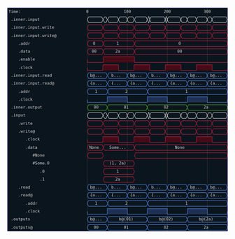 

<p>
<svg viewBox="0 0 551 560" xmlns="http://www.w3.org/2000/svg">
<defs>
<clipPath id="clip">
<rect height="560" width="551" x="0" y="0"/>
</clipPath>
</defs>
<rect fill="#0B151D" height="560" stroke="darkblue" width="551" x="0" y="0"/>
<line stroke="#333333" stroke-width="1" x1="200" x2="200" y1="0" y2="560"/>
<text clip-path="url(#clip)" dominant-baseline="middle" fill="#D4D4D4" font-family="monospace" font-size="10px" text-anchor="middle" x="200" y="10">
0
</text>
<line stroke="#333333" stroke-width="1" x1="300" x2="300" y1="0" y2="560"/>
<text clip-path="url(#clip)" dominant-baseline="middle" fill="#D4D4D4" font-family="monospace" font-size="10px" text-anchor="middle" x="300" y="10">
100
</text>
<line stroke="#333333" stroke-width="1" x1="400" x2="400" y1="0" y2="560"/>
<text clip-path="url(#clip)" dominant-baseline="middle" fill="#D4D4D4" font-family="monospace" font-size="10px" text-anchor="middle" x="400" y="10">
200
</text>
<line stroke="#333333" stroke-width="1" x1="500" x2="500" y1="0" y2="560"/>
<text clip-path="url(#clip)" dominant-baseline="middle" fill="#D4D4D4" font-family="monospace" font-size="10px" text-anchor="middle" x="500" y="10">
300
</text>
<text dominant-baseline="middle" fill="#D4D4D4" font-family="monospace" font-size="10px" text-anchor="start" x="3" y="10">
Time:
</text>
<text dominant-baseline="middle" fill="#D4D4D4" font-family="monospace" font-size="10px" text-anchor="start" x="3" xml:space="preserve" y="30">
.inner.input
<title>top.inner.input</title>
</text>
<path d="M 200 30 L 203 23 L 236 23 L 239 30 L 236 37 L 203 37 Z" fill="none" stroke="#E7ECEF" stroke-width="1"/>
<text dominant-baseline="middle" fill="#D4D4D4" font-family="monospace" font-size="10px" text-anchor="middle" x="219" xml:space="preserve" y="30">

<title>{write: r@({addr: 0, data: 00, enable: 0, clock: 0}), read: b@({addr: 1, clock: 0})}</title>
</text>
<path d="M 240 30 L 243 23 L 247 23 L 250 30 L 247 37 L 243 37 Z" fill="none" stroke="#E7ECEF" stroke-width="1"/>
<text dominant-baseline="middle" fill="#D4D4D4" font-family="monospace" font-size="10px" text-anchor="middle" x="245" xml:space="preserve" y="30">

<title>{write: r@({addr: 1, data: 2a, enable: 1, clock: 1}), read: b@({addr: 1, clock: 0})}</title>
</text>
<path d="M 251 30 L 254 23 L 275 23 L 278 30 L 275 37 L 254 37 Z" fill="none" stroke="#E7ECEF" stroke-width="1"/>
<text dominant-baseline="middle" fill="#D4D4D4" font-family="monospace" font-size="10px" text-anchor="middle" x="264" xml:space="preserve" y="30">

<title>{write: r@({addr: 1, data: 2a, enable: 1, clock: 1}), read: b@({addr: 2, clock: 1})}</title>
</text>
<path d="M 278 30 L 281 23 L 297 23 L 300 30 L 297 37 L 281 37 Z" fill="none" stroke="#E7ECEF" stroke-width="1"/>
<text dominant-baseline="middle" fill="#D4D4D4" font-family="monospace" font-size="10px" text-anchor="middle" x="289" xml:space="preserve" y="30">

<title>{write: r@({addr: 1, data: 2a, enable: 1, clock: 0}), read: b@({addr: 2, clock: 1})}</title>
</text>
<path d="M 300 30 L 303 23 L 314 23 L 317 30 L 314 37 L 303 37 Z" fill="none" stroke="#E7ECEF" stroke-width="1"/>
<text dominant-baseline="middle" fill="#D4D4D4" font-family="monospace" font-size="10px" text-anchor="middle" x="308" xml:space="preserve" y="30">

<title>{write: r@({addr: 1, data: 2a, enable: 1, clock: 0}), read: b@({addr: 2, clock: 0})}</title>
</text>
<path d="M 318 30 L 321 23 L 347 23 L 350 30 L 347 37 L 321 37 Z" fill="none" stroke="#E7ECEF" stroke-width="1"/>
<text dominant-baseline="middle" fill="#D4D4D4" font-family="monospace" font-size="10px" text-anchor="middle" x="334" xml:space="preserve" y="30">

<title>{write: r@({addr: 0, data: 00, enable: 0, clock: 1}), read: b@({addr: 2, clock: 0})}</title>
</text>
<path d="M 351 30 L 353 22 L 354 22 L 356 30 L 354 38 L 353 38 Z" fill="none" stroke="#E7ECEF" stroke-width="1"/>
<text dominant-baseline="middle" fill="#D4D4D4" font-family="monospace" font-size="10px" text-anchor="middle" x="353" xml:space="preserve" y="30">

<title>{write: r@({addr: 0, data: 00, enable: 0, clock: 1}), read: b@({addr: 1, clock: 1})}</title>
</text>
<path d="M 356 30 L 359 23 L 392 23 L 395 30 L 392 37 L 359 37 Z" fill="none" stroke="#E7ECEF" stroke-width="1"/>
<text dominant-baseline="middle" fill="#D4D4D4" font-family="monospace" font-size="10px" text-anchor="middle" x="375" xml:space="preserve" y="30">

<title>{write: r@({addr: 0, data: 00, enable: 0, clock: 0}), read: b@({addr: 1, clock: 1})}</title>
</text>
<path d="M 395 30 L 397 22 L 398 22 L 400 30 L 398 38 L 397 38 Z" fill="none" stroke="#E7ECEF" stroke-width="1"/>
<text dominant-baseline="middle" fill="#D4D4D4" font-family="monospace" font-size="10px" text-anchor="middle" x="397" xml:space="preserve" y="30">

<title>{write: r@({addr: 0, data: 00, enable: 0, clock: 1}), read: b@({addr: 1, clock: 1})}</title>
</text>
<path d="M 400 30 L 403 23 L 431 23 L 434 30 L 431 37 L 403 37 Z" fill="none" stroke="#E7ECEF" stroke-width="1"/>
<text dominant-baseline="middle" fill="#D4D4D4" font-family="monospace" font-size="10px" text-anchor="middle" x="417" xml:space="preserve" y="30">

<title>{write: r@({addr: 0, data: 00, enable: 0, clock: 1}), read: b@({addr: 1, clock: 0})}</title>
</text>
<path d="M 434 30 L 437 23 L 447 23 L 450 30 L 447 37 L 437 37 Z" fill="none" stroke="#E7ECEF" stroke-width="1"/>
<text dominant-baseline="middle" fill="#D4D4D4" font-family="monospace" font-size="10px" text-anchor="middle" x="442" xml:space="preserve" y="30">

<title>{write: r@({addr: 0, data: 00, enable: 0, clock: 0}), read: b@({addr: 1, clock: 0})}</title>
</text>
<path d="M 450 30 L 453 23 L 470 23 L 473 30 L 470 37 L 453 37 Z" fill="none" stroke="#E7ECEF" stroke-width="1"/>
<text dominant-baseline="middle" fill="#D4D4D4" font-family="monospace" font-size="10px" text-anchor="middle" x="461" xml:space="preserve" y="30">

<title>{write: r@({addr: 0, data: 00, enable: 0, clock: 0}), read: b@({addr: 1, clock: 1})}</title>
</text>
<path d="M 473 30 L 476 23 L 497 23 L 500 30 L 497 37 L 476 37 Z" fill="none" stroke="#E7ECEF" stroke-width="1"/>
<text dominant-baseline="middle" fill="#D4D4D4" font-family="monospace" font-size="10px" text-anchor="middle" x="486" xml:space="preserve" y="30">

<title>{write: r@({addr: 0, data: 00, enable: 0, clock: 1}), read: b@({addr: 1, clock: 1})}</title>
</text>
<path d="M 500 30 L 503 23 L 509 23 L 512 30 L 509 37 L 503 37 Z" fill="none" stroke="#E7ECEF" stroke-width="1"/>
<text dominant-baseline="middle" fill="#D4D4D4" font-family="monospace" font-size="10px" text-anchor="middle" x="506" xml:space="preserve" y="30">

<title>{write: r@({addr: 0, data: 00, enable: 0, clock: 1}), read: b@({addr: 1, clock: 0})}</title>
</text>
<path d="M 512 30 L 515 23 L 547 23 L 550 30 L 547 37 L 515 37 Z" fill="none" stroke="#E7ECEF" stroke-width="1"/>
<text dominant-baseline="middle" fill="#D4D4D4" font-family="monospace" font-size="10px" text-anchor="middle" x="531" xml:space="preserve" y="30">

<title>{write: r@({addr: 0, data: 00, enable: 0, clock: 0}), read: b@({addr: 1, clock: 0})}</title>
</text>
<text dominant-baseline="middle" fill="#D4D4D4" font-family="monospace" font-size="10px" text-anchor="start" x="3" xml:space="preserve" y="50">
.inner.input.write
<title>top.inner.input.write</title>
</text>
<path d="M 200 50 L 203 43 L 236 43 L 239 50 L 236 57 L 203 57 Z" fill="none" stroke="#D62246" stroke-width="1"/>
<text dominant-baseline="middle" fill="#D4D4D4" font-family="monospace" font-size="10px" text-anchor="middle" x="219" xml:space="preserve" y="50">

<title>r@({addr: 0, data: 00, enable: 0, clock: 0})</title>
</text>
<path d="M 240 50 L 243 43 L 275 43 L 278 50 L 275 57 L 243 57 Z" fill="none" stroke="#D62246" stroke-width="1"/>
<text dominant-baseline="middle" fill="#D4D4D4" font-family="monospace" font-size="10px" text-anchor="middle" x="259" xml:space="preserve" y="50">

<title>r@({addr: 1, data: 2a, enable: 1, clock: 1})</title>
</text>
<path d="M 278 50 L 281 43 L 314 43 L 317 50 L 314 57 L 281 57 Z" fill="none" stroke="#D62246" stroke-width="1"/>
<text dominant-baseline="middle" fill="#D4D4D4" font-family="monospace" font-size="10px" text-anchor="middle" x="297" xml:space="preserve" y="50">

<title>r@({addr: 1, data: 2a, enable: 1, clock: 0})</title>
</text>
<path d="M 318 50 L 321 43 L 353 43 L 356 50 L 353 57 L 321 57 Z" fill="none" stroke="#D62246" stroke-width="1"/>
<text dominant-baseline="middle" fill="#D4D4D4" font-family="monospace" font-size="10px" text-anchor="middle" x="337" xml:space="preserve" y="50">

<title>r@({addr: 0, data: 00, enable: 0, clock: 1})</title>
</text>
<path d="M 356 50 L 359 43 L 392 43 L 395 50 L 392 57 L 359 57 Z" fill="none" stroke="#D62246" stroke-width="1"/>
<text dominant-baseline="middle" fill="#D4D4D4" font-family="monospace" font-size="10px" text-anchor="middle" x="375" xml:space="preserve" y="50">

<title>r@({addr: 0, data: 00, enable: 0, clock: 0})</title>
</text>
<path d="M 395 50 L 398 43 L 431 43 L 434 50 L 431 57 L 398 57 Z" fill="none" stroke="#D62246" stroke-width="1"/>
<text dominant-baseline="middle" fill="#D4D4D4" font-family="monospace" font-size="10px" text-anchor="middle" x="414" xml:space="preserve" y="50">

<title>r@({addr: 0, data: 00, enable: 0, clock: 1})</title>
</text>
<path d="M 434 50 L 437 43 L 470 43 L 473 50 L 470 57 L 437 57 Z" fill="none" stroke="#D62246" stroke-width="1"/>
<text dominant-baseline="middle" fill="#D4D4D4" font-family="monospace" font-size="10px" text-anchor="middle" x="453" xml:space="preserve" y="50">

<title>r@({addr: 0, data: 00, enable: 0, clock: 0})</title>
</text>
<path d="M 473 50 L 476 43 L 509 43 L 512 50 L 509 57 L 476 57 Z" fill="none" stroke="#D62246" stroke-width="1"/>
<text dominant-baseline="middle" fill="#D4D4D4" font-family="monospace" font-size="10px" text-anchor="middle" x="492" xml:space="preserve" y="50">

<title>r@({addr: 0, data: 00, enable: 0, clock: 1})</title>
</text>
<path d="M 512 50 L 515 43 L 548 43 L 551 50 L 548 57 L 515 57 Z" fill="none" stroke="#D62246" stroke-width="1"/>
<text dominant-baseline="middle" fill="#D4D4D4" font-family="monospace" font-size="10px" text-anchor="middle" x="531" xml:space="preserve" y="50">

<title>r@({addr: 0, data: 00, enable: 0, clock: 0})</title>
</text>
<text dominant-baseline="middle" fill="#D4D4D4" font-family="monospace" font-size="10px" text-anchor="start" x="3" xml:space="preserve" y="70">
.inner.input.write@
<title>top.inner.input.write@</title>
</text>
<path d="M 200 70 L 203 63 L 236 63 L 239 70 L 236 77 L 203 77 Z" fill="none" stroke="#D62246" stroke-width="1"/>
<text dominant-baseline="middle" fill="#D4D4D4" font-family="monospace" font-size="10px" text-anchor="middle" x="219" xml:space="preserve" y="70">

<title>{addr: 0, data: 00, enable: 0, clock: 0}</title>
</text>
<path d="M 240 70 L 243 63 L 275 63 L 278 70 L 275 77 L 243 77 Z" fill="none" stroke="#D62246" stroke-width="1"/>
<text dominant-baseline="middle" fill="#D4D4D4" font-family="monospace" font-size="10px" text-anchor="middle" x="259" xml:space="preserve" y="70">

<title>{addr: 1, data: 2a, enable: 1, clock: 1}</title>
</text>
<path d="M 278 70 L 281 63 L 314 63 L 317 70 L 314 77 L 281 77 Z" fill="none" stroke="#D62246" stroke-width="1"/>
<text dominant-baseline="middle" fill="#D4D4D4" font-family="monospace" font-size="10px" text-anchor="middle" x="297" xml:space="preserve" y="70">

<title>{addr: 1, data: 2a, enable: 1, clock: 0}</title>
</text>
<path d="M 318 70 L 321 63 L 353 63 L 356 70 L 353 77 L 321 77 Z" fill="none" stroke="#D62246" stroke-width="1"/>
<text dominant-baseline="middle" fill="#D4D4D4" font-family="monospace" font-size="10px" text-anchor="middle" x="337" xml:space="preserve" y="70">

<title>{addr: 0, data: 00, enable: 0, clock: 1}</title>
</text>
<path d="M 356 70 L 359 63 L 392 63 L 395 70 L 392 77 L 359 77 Z" fill="none" stroke="#D62246" stroke-width="1"/>
<text dominant-baseline="middle" fill="#D4D4D4" font-family="monospace" font-size="10px" text-anchor="middle" x="375" xml:space="preserve" y="70">

<title>{addr: 0, data: 00, enable: 0, clock: 0}</title>
</text>
<path d="M 395 70 L 398 63 L 431 63 L 434 70 L 431 77 L 398 77 Z" fill="none" stroke="#D62246" stroke-width="1"/>
<text dominant-baseline="middle" fill="#D4D4D4" font-family="monospace" font-size="10px" text-anchor="middle" x="414" xml:space="preserve" y="70">

<title>{addr: 0, data: 00, enable: 0, clock: 1}</title>
</text>
<path d="M 434 70 L 437 63 L 470 63 L 473 70 L 470 77 L 437 77 Z" fill="none" stroke="#D62246" stroke-width="1"/>
<text dominant-baseline="middle" fill="#D4D4D4" font-family="monospace" font-size="10px" text-anchor="middle" x="453" xml:space="preserve" y="70">

<title>{addr: 0, data: 00, enable: 0, clock: 0}</title>
</text>
<path d="M 473 70 L 476 63 L 509 63 L 512 70 L 509 77 L 476 77 Z" fill="none" stroke="#D62246" stroke-width="1"/>
<text dominant-baseline="middle" fill="#D4D4D4" font-family="monospace" font-size="10px" text-anchor="middle" x="492" xml:space="preserve" y="70">

<title>{addr: 0, data: 00, enable: 0, clock: 1}</title>
</text>
<path d="M 512 70 L 515 63 L 548 63 L 551 70 L 548 77 L 515 77 Z" fill="none" stroke="#D62246" stroke-width="1"/>
<text dominant-baseline="middle" fill="#D4D4D4" font-family="monospace" font-size="10px" text-anchor="middle" x="531" xml:space="preserve" y="70">

<title>{addr: 0, data: 00, enable: 0, clock: 0}</title>
</text>
<text dominant-baseline="middle" fill="#D4D4D4" font-family="monospace" font-size="10px" text-anchor="start" x="3" xml:space="preserve" y="90">
   .addr
<title>top.inner.input.write@.addr</title>
</text>
<path d="M 200 90 L 203 83 L 237 83 L 240 90 L 237 97 L 203 97 Z" fill="none" stroke="#D62246" stroke-width="1"/>
<text dominant-baseline="middle" fill="#D4D4D4" font-family="monospace" font-size="10px" text-anchor="middle" x="220" xml:space="preserve" y="90">
0
<title>0</title>
</text>
<path d="M 240 90 L 243 83 L 315 83 L 318 90 L 315 97 L 243 97 Z" fill="none" stroke="#D62246" stroke-width="1"/>
<text dominant-baseline="middle" fill="#D4D4D4" font-family="monospace" font-size="10px" text-anchor="middle" x="279" xml:space="preserve" y="90">
1
<title>1</title>
</text>
<path d="M 318 90 L 321 83 L 548 83 L 551 90 L 548 97 L 321 97 Z" fill="none" stroke="#D62246" stroke-width="1"/>
<text dominant-baseline="middle" fill="#D4D4D4" font-family="monospace" font-size="10px" text-anchor="middle" x="434" xml:space="preserve" y="90">
0
<title>0</title>
</text>
<text dominant-baseline="middle" fill="#D4D4D4" font-family="monospace" font-size="10px" text-anchor="start" x="3" xml:space="preserve" y="110">
   .data
<title>top.inner.input.write@.data</title>
</text>
<path d="M 200 110 L 203 103 L 237 103 L 240 110 L 237 117 L 203 117 Z" fill="none" stroke="#D62246" stroke-width="1"/>
<text dominant-baseline="middle" fill="#D4D4D4" font-family="monospace" font-size="10px" text-anchor="middle" x="220" xml:space="preserve" y="110">
00
<title>00</title>
</text>
<path d="M 240 110 L 243 103 L 315 103 L 318 110 L 315 117 L 243 117 Z" fill="none" stroke="#D62246" stroke-width="1"/>
<text dominant-baseline="middle" fill="#D4D4D4" font-family="monospace" font-size="10px" text-anchor="middle" x="279" xml:space="preserve" y="110">
2a
<title>2a</title>
</text>
<path d="M 318 110 L 321 103 L 548 103 L 551 110 L 548 117 L 321 117 Z" fill="none" stroke="#D62246" stroke-width="1"/>
<text dominant-baseline="middle" fill="#D4D4D4" font-family="monospace" font-size="10px" text-anchor="middle" x="434" xml:space="preserve" y="110">
00
<title>00</title>
</text>
<text dominant-baseline="middle" fill="#D4D4D4" font-family="monospace" font-size="10px" text-anchor="start" x="3" xml:space="preserve" y="130">
   .enable
<title>top.inner.input.write@.enable</title>
</text>
<path d="M 200 130 L 200 137 L 240 137 L 240 130" fill="none" stroke="#D62246" stroke-width="1"/>
<rect fill="#470B17" height="14" stroke="none" width="76" x="241" y="123"/>
<path d="M 240 130 L 240 123 L 318 123 L 318 130" fill="none" stroke="#D62246" stroke-width="1"/>
<path d="M 318 130 L 318 137 L 551 137 L 551 130" fill="none" stroke="#D62246" stroke-width="1"/>
<text dominant-baseline="middle" fill="#D4D4D4" font-family="monospace" font-size="10px" text-anchor="start" x="3" xml:space="preserve" y="150">
   .clock
<title>top.inner.input.write@.clock</title>
</text>
<path d="M 200 150 L 200 157 L 239 157 L 239 150" fill="none" stroke="#D62246" stroke-width="1"/>
<rect fill="#470B17" height="14" stroke="none" width="37" x="240" y="143"/>
<path d="M 239 150 L 239 143 L 278 143 L 278 150" fill="none" stroke="#D62246" stroke-width="1"/>
<path d="M 278 150 L 278 157 L 317 157 L 317 150" fill="none" stroke="#D62246" stroke-width="1"/>
<rect fill="#470B17" height="14" stroke="none" width="37" x="318" y="143"/>
<path d="M 317 150 L 317 143 L 356 143 L 356 150" fill="none" stroke="#D62246" stroke-width="1"/>
<path d="M 356 150 L 356 157 L 395 157 L 395 150" fill="none" stroke="#D62246" stroke-width="1"/>
<rect fill="#470B17" height="14" stroke="none" width="37" x="396" y="143"/>
<path d="M 395 150 L 395 143 L 434 143 L 434 150" fill="none" stroke="#D62246" stroke-width="1"/>
<path d="M 434 150 L 434 157 L 473 157 L 473 150" fill="none" stroke="#D62246" stroke-width="1"/>
<rect fill="#470B17" height="14" stroke="none" width="37" x="474" y="143"/>
<path d="M 473 150 L 473 143 L 512 143 L 512 150" fill="none" stroke="#D62246" stroke-width="1"/>
<path d="M 512 150 L 512 157 L 551 157 L 551 150" fill="none" stroke="#D62246" stroke-width="1"/>
<text dominant-baseline="middle" fill="#D4D4D4" font-family="monospace" font-size="10px" text-anchor="start" x="3" xml:space="preserve" y="170">
.inner.input.read
<title>top.inner.input.read</title>
</text>
<path d="M 200 170 L 203 163 L 247 163 L 250 170 L 247 177 L 203 177 Z" fill="none" stroke="#5C95FF" stroke-width="1"/>
<text dominant-baseline="middle" fill="#D4D4D4" font-family="monospace" font-size="10px" text-anchor="middle" x="225" xml:space="preserve" y="170">
b@...
<title>b@({addr: 1, clock: 0})</title>
</text>
<path d="M 251 170 L 254 163 L 297 163 L 300 170 L 297 177 L 254 177 Z" fill="none" stroke="#5C95FF" stroke-width="1"/>
<text dominant-baseline="middle" fill="#D4D4D4" font-family="monospace" font-size="10px" text-anchor="middle" x="275" xml:space="preserve" y="170">
b...
<title>b@({addr: 2, clock: 1})</title>
</text>
<path d="M 300 170 L 303 163 L 347 163 L 350 170 L 347 177 L 303 177 Z" fill="none" stroke="#5C95FF" stroke-width="1"/>
<text dominant-baseline="middle" fill="#D4D4D4" font-family="monospace" font-size="10px" text-anchor="middle" x="325" xml:space="preserve" y="170">
b@...
<title>b@({addr: 2, clock: 0})</title>
</text>
<path d="M 351 170 L 354 163 L 397 163 L 400 170 L 397 177 L 354 177 Z" fill="none" stroke="#5C95FF" stroke-width="1"/>
<text dominant-baseline="middle" fill="#D4D4D4" font-family="monospace" font-size="10px" text-anchor="middle" x="375" xml:space="preserve" y="170">
b...
<title>b@({addr: 1, clock: 1})</title>
</text>
<path d="M 400 170 L 403 163 L 447 163 L 450 170 L 447 177 L 403 177 Z" fill="none" stroke="#5C95FF" stroke-width="1"/>
<text dominant-baseline="middle" fill="#D4D4D4" font-family="monospace" font-size="10px" text-anchor="middle" x="425" xml:space="preserve" y="170">
b@...
<title>b@({addr: 1, clock: 0})</title>
</text>
<path d="M 450 170 L 453 163 L 497 163 L 500 170 L 497 177 L 453 177 Z" fill="none" stroke="#5C95FF" stroke-width="1"/>
<text dominant-baseline="middle" fill="#D4D4D4" font-family="monospace" font-size="10px" text-anchor="middle" x="475" xml:space="preserve" y="170">
b@...
<title>b@({addr: 1, clock: 1})</title>
</text>
<path d="M 500 170 L 503 163 L 547 163 L 550 170 L 547 177 L 503 177 Z" fill="none" stroke="#5C95FF" stroke-width="1"/>
<text dominant-baseline="middle" fill="#D4D4D4" font-family="monospace" font-size="10px" text-anchor="middle" x="525" xml:space="preserve" y="170">
b@...
<title>b@({addr: 1, clock: 0})</title>
</text>
<text dominant-baseline="middle" fill="#D4D4D4" font-family="monospace" font-size="10px" text-anchor="start" x="3" xml:space="preserve" y="190">
.inner.input.read@
<title>top.inner.input.read@</title>
</text>
<path d="M 200 190 L 203 183 L 247 183 L 250 190 L 247 197 L 203 197 Z" fill="none" stroke="#5C95FF" stroke-width="1"/>
<text dominant-baseline="middle" fill="#D4D4D4" font-family="monospace" font-size="10px" text-anchor="middle" x="225" xml:space="preserve" y="190">
{a...
<title>{addr: 1, clock: 0}</title>
</text>
<path d="M 251 190 L 254 183 L 297 183 L 300 190 L 297 197 L 254 197 Z" fill="none" stroke="#5C95FF" stroke-width="1"/>
<text dominant-baseline="middle" fill="#D4D4D4" font-family="monospace" font-size="10px" text-anchor="middle" x="275" xml:space="preserve" y="190">
{...
<title>{addr: 2, clock: 1}</title>
</text>
<path d="M 300 190 L 303 183 L 347 183 L 350 190 L 347 197 L 303 197 Z" fill="none" stroke="#5C95FF" stroke-width="1"/>
<text dominant-baseline="middle" fill="#D4D4D4" font-family="monospace" font-size="10px" text-anchor="middle" x="325" xml:space="preserve" y="190">
{a...
<title>{addr: 2, clock: 0}</title>
</text>
<path d="M 351 190 L 354 183 L 397 183 L 400 190 L 397 197 L 354 197 Z" fill="none" stroke="#5C95FF" stroke-width="1"/>
<text dominant-baseline="middle" fill="#D4D4D4" font-family="monospace" font-size="10px" text-anchor="middle" x="375" xml:space="preserve" y="190">
{...
<title>{addr: 1, clock: 1}</title>
</text>
<path d="M 400 190 L 403 183 L 447 183 L 450 190 L 447 197 L 403 197 Z" fill="none" stroke="#5C95FF" stroke-width="1"/>
<text dominant-baseline="middle" fill="#D4D4D4" font-family="monospace" font-size="10px" text-anchor="middle" x="425" xml:space="preserve" y="190">
{a...
<title>{addr: 1, clock: 0}</title>
</text>
<path d="M 450 190 L 453 183 L 497 183 L 500 190 L 497 197 L 453 197 Z" fill="none" stroke="#5C95FF" stroke-width="1"/>
<text dominant-baseline="middle" fill="#D4D4D4" font-family="monospace" font-size="10px" text-anchor="middle" x="475" xml:space="preserve" y="190">
{a...
<title>{addr: 1, clock: 1}</title>
</text>
<path d="M 500 190 L 503 183 L 547 183 L 550 190 L 547 197 L 503 197 Z" fill="none" stroke="#5C95FF" stroke-width="1"/>
<text dominant-baseline="middle" fill="#D4D4D4" font-family="monospace" font-size="10px" text-anchor="middle" x="525" xml:space="preserve" y="190">
{a...
<title>{addr: 1, clock: 0}</title>
</text>
<text dominant-baseline="middle" fill="#D4D4D4" font-family="monospace" font-size="10px" text-anchor="start" x="3" xml:space="preserve" y="210">
   .addr
<title>top.inner.input.read@.addr</title>
</text>
<path d="M 200 210 L 203 203 L 248 203 L 251 210 L 248 217 L 203 217 Z" fill="none" stroke="#5C95FF" stroke-width="1"/>
<text dominant-baseline="middle" fill="#D4D4D4" font-family="monospace" font-size="10px" text-anchor="middle" x="225" xml:space="preserve" y="210">
1
<title>1</title>
</text>
<path d="M 251 210 L 254 203 L 348 203 L 351 210 L 348 217 L 254 217 Z" fill="none" stroke="#5C95FF" stroke-width="1"/>
<text dominant-baseline="middle" fill="#D4D4D4" font-family="monospace" font-size="10px" text-anchor="middle" x="301" xml:space="preserve" y="210">
2
<title>2</title>
</text>
<path d="M 351 210 L 354 203 L 548 203 L 551 210 L 548 217 L 354 217 Z" fill="none" stroke="#5C95FF" stroke-width="1"/>
<text dominant-baseline="middle" fill="#D4D4D4" font-family="monospace" font-size="10px" text-anchor="middle" x="451" xml:space="preserve" y="210">
1
<title>1</title>
</text>
<text dominant-baseline="middle" fill="#D4D4D4" font-family="monospace" font-size="10px" text-anchor="start" x="3" xml:space="preserve" y="230">
   .clock
<title>top.inner.input.read@.clock</title>
</text>
<path d="M 200 230 L 200 237 L 250 237 L 250 230" fill="none" stroke="#5C95FF" stroke-width="1"/>
<rect fill="#1E3155" height="14" stroke="none" width="48" x="251" y="223"/>
<path d="M 250 230 L 250 223 L 300 223 L 300 230" fill="none" stroke="#5C95FF" stroke-width="1"/>
<path d="M 300 230 L 300 237 L 350 237 L 350 230" fill="none" stroke="#5C95FF" stroke-width="1"/>
<rect fill="#1E3155" height="14" stroke="none" width="48" x="351" y="223"/>
<path d="M 350 230 L 350 223 L 400 223 L 400 230" fill="none" stroke="#5C95FF" stroke-width="1"/>
<path d="M 400 230 L 400 237 L 450 237 L 450 230" fill="none" stroke="#5C95FF" stroke-width="1"/>
<rect fill="#1E3155" height="14" stroke="none" width="48" x="451" y="223"/>
<path d="M 450 230 L 450 223 L 500 223 L 500 230" fill="none" stroke="#5C95FF" stroke-width="1"/>
<path d="M 500 230 L 500 237 L 550 237 L 550 230" fill="none" stroke="#5C95FF" stroke-width="1"/>
<text dominant-baseline="middle" fill="#D4D4D4" font-family="monospace" font-size="10px" text-anchor="start" x="3" xml:space="preserve" y="250">
.inner.output
<title>top.inner.output</title>
</text>
<path d="M 200 250 L 203 243 L 247 243 L 250 250 L 247 257 L 203 257 Z" fill="none" stroke="#56C126" stroke-width="1"/>
<text dominant-baseline="middle" fill="#D4D4D4" font-family="monospace" font-size="10px" text-anchor="middle" x="225" xml:space="preserve" y="250">
00
<title>00</title>
</text>
<path d="M 250 250 L 253 243 L 347 243 L 350 250 L 347 257 L 253 257 Z" fill="none" stroke="#56C126" stroke-width="1"/>
<text dominant-baseline="middle" fill="#D4D4D4" font-family="monospace" font-size="10px" text-anchor="middle" x="300" xml:space="preserve" y="250">
01
<title>01</title>
</text>
<path d="M 350 250 L 353 243 L 447 243 L 450 250 L 447 257 L 353 257 Z" fill="none" stroke="#56C126" stroke-width="1"/>
<text dominant-baseline="middle" fill="#D4D4D4" font-family="monospace" font-size="10px" text-anchor="middle" x="400" xml:space="preserve" y="250">
02
<title>02</title>
</text>
<path d="M 450 250 L 453 243 L 548 243 L 551 250 L 548 257 L 453 257 Z" fill="none" stroke="#56C126" stroke-width="1"/>
<text dominant-baseline="middle" fill="#D4D4D4" font-family="monospace" font-size="10px" text-anchor="middle" x="500" xml:space="preserve" y="250">
2a
<title>2a</title>
</text>
<text dominant-baseline="middle" fill="#D4D4D4" font-family="monospace" font-size="10px" text-anchor="start" x="3" xml:space="preserve" y="270">
.input
<title>top.input</title>
</text>
<path d="M 200 270 L 203 263 L 236 263 L 239 270 L 236 277 L 203 277 Z" fill="none" stroke="#E7ECEF" stroke-width="1"/>
<text dominant-baseline="middle" fill="#D4D4D4" font-family="monospace" font-size="10px" text-anchor="middle" x="219" xml:space="preserve" y="270">

<title>{write: r@({clock: 0, data: None}), read: b@({addr: 1, clock: 0})}</title>
</text>
<path d="M 240 270 L 243 263 L 247 263 L 250 270 L 247 277 L 243 277 Z" fill="none" stroke="#E7ECEF" stroke-width="1"/>
<text dominant-baseline="middle" fill="#D4D4D4" font-family="monospace" font-size="10px" text-anchor="middle" x="245" xml:space="preserve" y="270">

<title>{write: r@({clock: 1, data: Some((1, 2a))}), read: b@({addr: 1, clock: 0})}</title>
</text>
<path d="M 251 270 L 254 263 L 275 263 L 278 270 L 275 277 L 254 277 Z" fill="none" stroke="#E7ECEF" stroke-width="1"/>
<text dominant-baseline="middle" fill="#D4D4D4" font-family="monospace" font-size="10px" text-anchor="middle" x="264" xml:space="preserve" y="270">

<title>{write: r@({clock: 1, data: Some((1, 2a))}), read: b@({addr: 2, clock: 1})}</title>
</text>
<path d="M 278 270 L 281 263 L 297 263 L 300 270 L 297 277 L 281 277 Z" fill="none" stroke="#E7ECEF" stroke-width="1"/>
<text dominant-baseline="middle" fill="#D4D4D4" font-family="monospace" font-size="10px" text-anchor="middle" x="289" xml:space="preserve" y="270">

<title>{write: r@({clock: 0, data: Some((1, 2a))}), read: b@({addr: 2, clock: 1})}</title>
</text>
<path d="M 300 270 L 303 263 L 314 263 L 317 270 L 314 277 L 303 277 Z" fill="none" stroke="#E7ECEF" stroke-width="1"/>
<text dominant-baseline="middle" fill="#D4D4D4" font-family="monospace" font-size="10px" text-anchor="middle" x="308" xml:space="preserve" y="270">

<title>{write: r@({clock: 0, data: Some((1, 2a))}), read: b@({addr: 2, clock: 0})}</title>
</text>
<path d="M 318 270 L 321 263 L 347 263 L 350 270 L 347 277 L 321 277 Z" fill="none" stroke="#E7ECEF" stroke-width="1"/>
<text dominant-baseline="middle" fill="#D4D4D4" font-family="monospace" font-size="10px" text-anchor="middle" x="334" xml:space="preserve" y="270">

<title>{write: r@({clock: 1, data: None}), read: b@({addr: 2, clock: 0})}</title>
</text>
<path d="M 351 270 L 353 262 L 354 262 L 356 270 L 354 278 L 353 278 Z" fill="none" stroke="#E7ECEF" stroke-width="1"/>
<text dominant-baseline="middle" fill="#D4D4D4" font-family="monospace" font-size="10px" text-anchor="middle" x="353" xml:space="preserve" y="270">

<title>{write: r@({clock: 1, data: None}), read: b@({addr: 1, clock: 1})}</title>
</text>
<path d="M 356 270 L 359 263 L 392 263 L 395 270 L 392 277 L 359 277 Z" fill="none" stroke="#E7ECEF" stroke-width="1"/>
<text dominant-baseline="middle" fill="#D4D4D4" font-family="monospace" font-size="10px" text-anchor="middle" x="375" xml:space="preserve" y="270">

<title>{write: r@({clock: 0, data: None}), read: b@({addr: 1, clock: 1})}</title>
</text>
<path d="M 395 270 L 397 262 L 398 262 L 400 270 L 398 278 L 397 278 Z" fill="none" stroke="#E7ECEF" stroke-width="1"/>
<text dominant-baseline="middle" fill="#D4D4D4" font-family="monospace" font-size="10px" text-anchor="middle" x="397" xml:space="preserve" y="270">

<title>{write: r@({clock: 1, data: None}), read: b@({addr: 1, clock: 1})}</title>
</text>
<path d="M 400 270 L 403 263 L 431 263 L 434 270 L 431 277 L 403 277 Z" fill="none" stroke="#E7ECEF" stroke-width="1"/>
<text dominant-baseline="middle" fill="#D4D4D4" font-family="monospace" font-size="10px" text-anchor="middle" x="417" xml:space="preserve" y="270">

<title>{write: r@({clock: 1, data: None}), read: b@({addr: 1, clock: 0})}</title>
</text>
<path d="M 434 270 L 437 263 L 447 263 L 450 270 L 447 277 L 437 277 Z" fill="none" stroke="#E7ECEF" stroke-width="1"/>
<text dominant-baseline="middle" fill="#D4D4D4" font-family="monospace" font-size="10px" text-anchor="middle" x="442" xml:space="preserve" y="270">

<title>{write: r@({clock: 0, data: None}), read: b@({addr: 1, clock: 0})}</title>
</text>
<path d="M 450 270 L 453 263 L 470 263 L 473 270 L 470 277 L 453 277 Z" fill="none" stroke="#E7ECEF" stroke-width="1"/>
<text dominant-baseline="middle" fill="#D4D4D4" font-family="monospace" font-size="10px" text-anchor="middle" x="461" xml:space="preserve" y="270">

<title>{write: r@({clock: 0, data: None}), read: b@({addr: 1, clock: 1})}</title>
</text>
<path d="M 473 270 L 476 263 L 497 263 L 500 270 L 497 277 L 476 277 Z" fill="none" stroke="#E7ECEF" stroke-width="1"/>
<text dominant-baseline="middle" fill="#D4D4D4" font-family="monospace" font-size="10px" text-anchor="middle" x="486" xml:space="preserve" y="270">

<title>{write: r@({clock: 1, data: None}), read: b@({addr: 1, clock: 1})}</title>
</text>
<path d="M 500 270 L 503 263 L 509 263 L 512 270 L 509 277 L 503 277 Z" fill="none" stroke="#E7ECEF" stroke-width="1"/>
<text dominant-baseline="middle" fill="#D4D4D4" font-family="monospace" font-size="10px" text-anchor="middle" x="506" xml:space="preserve" y="270">

<title>{write: r@({clock: 1, data: None}), read: b@({addr: 1, clock: 0})}</title>
</text>
<path d="M 512 270 L 515 263 L 547 263 L 550 270 L 547 277 L 515 277 Z" fill="none" stroke="#E7ECEF" stroke-width="1"/>
<text dominant-baseline="middle" fill="#D4D4D4" font-family="monospace" font-size="10px" text-anchor="middle" x="531" xml:space="preserve" y="270">

<title>{write: r@({clock: 0, data: None}), read: b@({addr: 1, clock: 0})}</title>
</text>
<text dominant-baseline="middle" fill="#D4D4D4" font-family="monospace" font-size="10px" text-anchor="start" x="3" xml:space="preserve" y="290">
   .write
<title>top.input.write</title>
</text>
<path d="M 200 290 L 203 283 L 236 283 L 239 290 L 236 297 L 203 297 Z" fill="none" stroke="#D62246" stroke-width="1"/>
<text dominant-baseline="middle" fill="#D4D4D4" font-family="monospace" font-size="10px" text-anchor="middle" x="219" xml:space="preserve" y="290">

<title>r@({clock: 0, data: None})</title>
</text>
<path d="M 240 290 L 243 283 L 275 283 L 278 290 L 275 297 L 243 297 Z" fill="none" stroke="#D62246" stroke-width="1"/>
<text dominant-baseline="middle" fill="#D4D4D4" font-family="monospace" font-size="10px" text-anchor="middle" x="259" xml:space="preserve" y="290">

<title>r@({clock: 1, data: Some((1, 2a))})</title>
</text>
<path d="M 278 290 L 281 283 L 314 283 L 317 290 L 314 297 L 281 297 Z" fill="none" stroke="#D62246" stroke-width="1"/>
<text dominant-baseline="middle" fill="#D4D4D4" font-family="monospace" font-size="10px" text-anchor="middle" x="297" xml:space="preserve" y="290">

<title>r@({clock: 0, data: Some((1, 2a))})</title>
</text>
<path d="M 318 290 L 321 283 L 353 283 L 356 290 L 353 297 L 321 297 Z" fill="none" stroke="#D62246" stroke-width="1"/>
<text dominant-baseline="middle" fill="#D4D4D4" font-family="monospace" font-size="10px" text-anchor="middle" x="337" xml:space="preserve" y="290">

<title>r@({clock: 1, data: None})</title>
</text>
<path d="M 356 290 L 359 283 L 392 283 L 395 290 L 392 297 L 359 297 Z" fill="none" stroke="#D62246" stroke-width="1"/>
<text dominant-baseline="middle" fill="#D4D4D4" font-family="monospace" font-size="10px" text-anchor="middle" x="375" xml:space="preserve" y="290">

<title>r@({clock: 0, data: None})</title>
</text>
<path d="M 395 290 L 398 283 L 431 283 L 434 290 L 431 297 L 398 297 Z" fill="none" stroke="#D62246" stroke-width="1"/>
<text dominant-baseline="middle" fill="#D4D4D4" font-family="monospace" font-size="10px" text-anchor="middle" x="414" xml:space="preserve" y="290">

<title>r@({clock: 1, data: None})</title>
</text>
<path d="M 434 290 L 437 283 L 470 283 L 473 290 L 470 297 L 437 297 Z" fill="none" stroke="#D62246" stroke-width="1"/>
<text dominant-baseline="middle" fill="#D4D4D4" font-family="monospace" font-size="10px" text-anchor="middle" x="453" xml:space="preserve" y="290">

<title>r@({clock: 0, data: None})</title>
</text>
<path d="M 473 290 L 476 283 L 509 283 L 512 290 L 509 297 L 476 297 Z" fill="none" stroke="#D62246" stroke-width="1"/>
<text dominant-baseline="middle" fill="#D4D4D4" font-family="monospace" font-size="10px" text-anchor="middle" x="492" xml:space="preserve" y="290">

<title>r@({clock: 1, data: None})</title>
</text>
<path d="M 512 290 L 515 283 L 548 283 L 551 290 L 548 297 L 515 297 Z" fill="none" stroke="#D62246" stroke-width="1"/>
<text dominant-baseline="middle" fill="#D4D4D4" font-family="monospace" font-size="10px" text-anchor="middle" x="531" xml:space="preserve" y="290">

<title>r@({clock: 0, data: None})</title>
</text>
<text dominant-baseline="middle" fill="#D4D4D4" font-family="monospace" font-size="10px" text-anchor="start" x="3" xml:space="preserve" y="310">
   .write@
<title>top.input.write@</title>
</text>
<path d="M 200 310 L 203 303 L 236 303 L 239 310 L 236 317 L 203 317 Z" fill="none" stroke="#D62246" stroke-width="1"/>
<text dominant-baseline="middle" fill="#D4D4D4" font-family="monospace" font-size="10px" text-anchor="middle" x="219" xml:space="preserve" y="310">

<title>{clock: 0, data: None}</title>
</text>
<path d="M 240 310 L 243 303 L 275 303 L 278 310 L 275 317 L 243 317 Z" fill="none" stroke="#D62246" stroke-width="1"/>
<text dominant-baseline="middle" fill="#D4D4D4" font-family="monospace" font-size="10px" text-anchor="middle" x="259" xml:space="preserve" y="310">

<title>{clock: 1, data: Some((1, 2a))}</title>
</text>
<path d="M 278 310 L 281 303 L 314 303 L 317 310 L 314 317 L 281 317 Z" fill="none" stroke="#D62246" stroke-width="1"/>
<text dominant-baseline="middle" fill="#D4D4D4" font-family="monospace" font-size="10px" text-anchor="middle" x="297" xml:space="preserve" y="310">

<title>{clock: 0, data: Some((1, 2a))}</title>
</text>
<path d="M 318 310 L 321 303 L 353 303 L 356 310 L 353 317 L 321 317 Z" fill="none" stroke="#D62246" stroke-width="1"/>
<text dominant-baseline="middle" fill="#D4D4D4" font-family="monospace" font-size="10px" text-anchor="middle" x="337" xml:space="preserve" y="310">

<title>{clock: 1, data: None}</title>
</text>
<path d="M 356 310 L 359 303 L 392 303 L 395 310 L 392 317 L 359 317 Z" fill="none" stroke="#D62246" stroke-width="1"/>
<text dominant-baseline="middle" fill="#D4D4D4" font-family="monospace" font-size="10px" text-anchor="middle" x="375" xml:space="preserve" y="310">

<title>{clock: 0, data: None}</title>
</text>
<path d="M 395 310 L 398 303 L 431 303 L 434 310 L 431 317 L 398 317 Z" fill="none" stroke="#D62246" stroke-width="1"/>
<text dominant-baseline="middle" fill="#D4D4D4" font-family="monospace" font-size="10px" text-anchor="middle" x="414" xml:space="preserve" y="310">

<title>{clock: 1, data: None}</title>
</text>
<path d="M 434 310 L 437 303 L 470 303 L 473 310 L 470 317 L 437 317 Z" fill="none" stroke="#D62246" stroke-width="1"/>
<text dominant-baseline="middle" fill="#D4D4D4" font-family="monospace" font-size="10px" text-anchor="middle" x="453" xml:space="preserve" y="310">

<title>{clock: 0, data: None}</title>
</text>
<path d="M 473 310 L 476 303 L 509 303 L 512 310 L 509 317 L 476 317 Z" fill="none" stroke="#D62246" stroke-width="1"/>
<text dominant-baseline="middle" fill="#D4D4D4" font-family="monospace" font-size="10px" text-anchor="middle" x="492" xml:space="preserve" y="310">

<title>{clock: 1, data: None}</title>
</text>
<path d="M 512 310 L 515 303 L 548 303 L 551 310 L 548 317 L 515 317 Z" fill="none" stroke="#D62246" stroke-width="1"/>
<text dominant-baseline="middle" fill="#D4D4D4" font-family="monospace" font-size="10px" text-anchor="middle" x="531" xml:space="preserve" y="310">

<title>{clock: 0, data: None}</title>
</text>
<text dominant-baseline="middle" fill="#D4D4D4" font-family="monospace" font-size="10px" text-anchor="start" x="3" xml:space="preserve" y="330">
      .clock
<title>top.input.write@.clock</title>
</text>
<path d="M 200 330 L 200 337 L 239 337 L 239 330" fill="none" stroke="#D62246" stroke-width="1"/>
<rect fill="#470B17" height="14" stroke="none" width="37" x="240" y="323"/>
<path d="M 239 330 L 239 323 L 278 323 L 278 330" fill="none" stroke="#D62246" stroke-width="1"/>
<path d="M 278 330 L 278 337 L 317 337 L 317 330" fill="none" stroke="#D62246" stroke-width="1"/>
<rect fill="#470B17" height="14" stroke="none" width="37" x="318" y="323"/>
<path d="M 317 330 L 317 323 L 356 323 L 356 330" fill="none" stroke="#D62246" stroke-width="1"/>
<path d="M 356 330 L 356 337 L 395 337 L 395 330" fill="none" stroke="#D62246" stroke-width="1"/>
<rect fill="#470B17" height="14" stroke="none" width="37" x="396" y="323"/>
<path d="M 395 330 L 395 323 L 434 323 L 434 330" fill="none" stroke="#D62246" stroke-width="1"/>
<path d="M 434 330 L 434 337 L 473 337 L 473 330" fill="none" stroke="#D62246" stroke-width="1"/>
<rect fill="#470B17" height="14" stroke="none" width="37" x="474" y="323"/>
<path d="M 473 330 L 473 323 L 512 323 L 512 330" fill="none" stroke="#D62246" stroke-width="1"/>
<path d="M 512 330 L 512 337 L 551 337 L 551 330" fill="none" stroke="#D62246" stroke-width="1"/>
<text dominant-baseline="middle" fill="#D4D4D4" font-family="monospace" font-size="10px" text-anchor="start" x="3" xml:space="preserve" y="350">
      .data
<title>top.input.write@.data</title>
</text>
<path d="M 200 350 L 203 343 L 237 343 L 240 350 L 237 357 L 203 357 Z" fill="none" stroke="#D62246" stroke-width="1"/>
<text dominant-baseline="middle" fill="#D4D4D4" font-family="monospace" font-size="10px" text-anchor="middle" x="220" xml:space="preserve" y="350">
None
<title>None</title>
</text>
<path d="M 240 350 L 243 343 L 315 343 L 318 350 L 315 357 L 243 357 Z" fill="none" stroke="#D62246" stroke-width="1"/>
<text dominant-baseline="middle" fill="#D4D4D4" font-family="monospace" font-size="10px" text-anchor="middle" x="279" xml:space="preserve" y="350">
Some...
<title>Some((1, 2a))</title>
</text>
<path d="M 318 350 L 321 343 L 548 343 L 551 350 L 548 357 L 321 357 Z" fill="none" stroke="#D62246" stroke-width="1"/>
<text dominant-baseline="middle" fill="#D4D4D4" font-family="monospace" font-size="10px" text-anchor="middle" x="434" xml:space="preserve" y="350">
None
<title>None</title>
</text>
<text dominant-baseline="middle" fill="#D4D4D4" font-family="monospace" font-size="10px" text-anchor="start" x="3" xml:space="preserve" y="370">
         #None
<title>top.input.write@.data#None</title>
</text>
<path d="M 200 370 L 203 363 L 237 363 L 240 370 L 237 377 L 203 377 Z" fill="none" stroke="#D62246" stroke-width="1"/>
<text dominant-baseline="middle" fill="#D4D4D4" font-family="monospace" font-size="10px" text-anchor="middle" x="220" xml:space="preserve" y="370">

<title></title>
</text>
<path d="M 318 370 L 321 363 L 548 363 L 551 370 L 548 377 L 321 377 Z" fill="none" stroke="#D62246" stroke-width="1"/>
<text dominant-baseline="middle" fill="#D4D4D4" font-family="monospace" font-size="10px" text-anchor="middle" x="434" xml:space="preserve" y="370">

<title></title>
</text>
<text dominant-baseline="middle" fill="#D4D4D4" font-family="monospace" font-size="10px" text-anchor="start" x="3" xml:space="preserve" y="390">
         #Some.0
<title>top.input.write@.data#Some.0</title>
</text>
<path d="M 240 390 L 243 383 L 315 383 L 318 390 L 315 397 L 243 397 Z" fill="none" stroke="#D62246" stroke-width="1"/>
<text dominant-baseline="middle" fill="#D4D4D4" font-family="monospace" font-size="10px" text-anchor="middle" x="279" xml:space="preserve" y="390">
(1, 2a)
<title>(1, 2a)</title>
</text>
<text dominant-baseline="middle" fill="#D4D4D4" font-family="monospace" font-size="10px" text-anchor="start" x="3" xml:space="preserve" y="410">
            .0
<title>top.input.write@.data#Some.0.0</title>
</text>
<path d="M 240 410 L 243 403 L 315 403 L 318 410 L 315 417 L 243 417 Z" fill="none" stroke="#D62246" stroke-width="1"/>
<text dominant-baseline="middle" fill="#D4D4D4" font-family="monospace" font-size="10px" text-anchor="middle" x="279" xml:space="preserve" y="410">
1
<title>1</title>
</text>
<text dominant-baseline="middle" fill="#D4D4D4" font-family="monospace" font-size="10px" text-anchor="start" x="3" xml:space="preserve" y="430">
            .1
<title>top.input.write@.data#Some.0.1</title>
</text>
<path d="M 240 430 L 243 423 L 315 423 L 318 430 L 315 437 L 243 437 Z" fill="none" stroke="#D62246" stroke-width="1"/>
<text dominant-baseline="middle" fill="#D4D4D4" font-family="monospace" font-size="10px" text-anchor="middle" x="279" xml:space="preserve" y="430">
2a
<title>2a</title>
</text>
<text dominant-baseline="middle" fill="#D4D4D4" font-family="monospace" font-size="10px" text-anchor="start" x="3" xml:space="preserve" y="450">
   .read
<title>top.input.read</title>
</text>
<path d="M 200 450 L 203 443 L 247 443 L 250 450 L 247 457 L 203 457 Z" fill="none" stroke="#5C95FF" stroke-width="1"/>
<text dominant-baseline="middle" fill="#D4D4D4" font-family="monospace" font-size="10px" text-anchor="middle" x="225" xml:space="preserve" y="450">
b@...
<title>b@({addr: 1, clock: 0})</title>
</text>
<path d="M 251 450 L 254 443 L 297 443 L 300 450 L 297 457 L 254 457 Z" fill="none" stroke="#5C95FF" stroke-width="1"/>
<text dominant-baseline="middle" fill="#D4D4D4" font-family="monospace" font-size="10px" text-anchor="middle" x="275" xml:space="preserve" y="450">
b...
<title>b@({addr: 2, clock: 1})</title>
</text>
<path d="M 300 450 L 303 443 L 347 443 L 350 450 L 347 457 L 303 457 Z" fill="none" stroke="#5C95FF" stroke-width="1"/>
<text dominant-baseline="middle" fill="#D4D4D4" font-family="monospace" font-size="10px" text-anchor="middle" x="325" xml:space="preserve" y="450">
b@...
<title>b@({addr: 2, clock: 0})</title>
</text>
<path d="M 351 450 L 354 443 L 397 443 L 400 450 L 397 457 L 354 457 Z" fill="none" stroke="#5C95FF" stroke-width="1"/>
<text dominant-baseline="middle" fill="#D4D4D4" font-family="monospace" font-size="10px" text-anchor="middle" x="375" xml:space="preserve" y="450">
b...
<title>b@({addr: 1, clock: 1})</title>
</text>
<path d="M 400 450 L 403 443 L 447 443 L 450 450 L 447 457 L 403 457 Z" fill="none" stroke="#5C95FF" stroke-width="1"/>
<text dominant-baseline="middle" fill="#D4D4D4" font-family="monospace" font-size="10px" text-anchor="middle" x="425" xml:space="preserve" y="450">
b@...
<title>b@({addr: 1, clock: 0})</title>
</text>
<path d="M 450 450 L 453 443 L 497 443 L 500 450 L 497 457 L 453 457 Z" fill="none" stroke="#5C95FF" stroke-width="1"/>
<text dominant-baseline="middle" fill="#D4D4D4" font-family="monospace" font-size="10px" text-anchor="middle" x="475" xml:space="preserve" y="450">
b@...
<title>b@({addr: 1, clock: 1})</title>
</text>
<path d="M 500 450 L 503 443 L 547 443 L 550 450 L 547 457 L 503 457 Z" fill="none" stroke="#5C95FF" stroke-width="1"/>
<text dominant-baseline="middle" fill="#D4D4D4" font-family="monospace" font-size="10px" text-anchor="middle" x="525" xml:space="preserve" y="450">
b@...
<title>b@({addr: 1, clock: 0})</title>
</text>
<text dominant-baseline="middle" fill="#D4D4D4" font-family="monospace" font-size="10px" text-anchor="start" x="3" xml:space="preserve" y="470">
   .read@
<title>top.input.read@</title>
</text>
<path d="M 200 470 L 203 463 L 247 463 L 250 470 L 247 477 L 203 477 Z" fill="none" stroke="#5C95FF" stroke-width="1"/>
<text dominant-baseline="middle" fill="#D4D4D4" font-family="monospace" font-size="10px" text-anchor="middle" x="225" xml:space="preserve" y="470">
{a...
<title>{addr: 1, clock: 0}</title>
</text>
<path d="M 251 470 L 254 463 L 297 463 L 300 470 L 297 477 L 254 477 Z" fill="none" stroke="#5C95FF" stroke-width="1"/>
<text dominant-baseline="middle" fill="#D4D4D4" font-family="monospace" font-size="10px" text-anchor="middle" x="275" xml:space="preserve" y="470">
{...
<title>{addr: 2, clock: 1}</title>
</text>
<path d="M 300 470 L 303 463 L 347 463 L 350 470 L 347 477 L 303 477 Z" fill="none" stroke="#5C95FF" stroke-width="1"/>
<text dominant-baseline="middle" fill="#D4D4D4" font-family="monospace" font-size="10px" text-anchor="middle" x="325" xml:space="preserve" y="470">
{a...
<title>{addr: 2, clock: 0}</title>
</text>
<path d="M 351 470 L 354 463 L 397 463 L 400 470 L 397 477 L 354 477 Z" fill="none" stroke="#5C95FF" stroke-width="1"/>
<text dominant-baseline="middle" fill="#D4D4D4" font-family="monospace" font-size="10px" text-anchor="middle" x="375" xml:space="preserve" y="470">
{...
<title>{addr: 1, clock: 1}</title>
</text>
<path d="M 400 470 L 403 463 L 447 463 L 450 470 L 447 477 L 403 477 Z" fill="none" stroke="#5C95FF" stroke-width="1"/>
<text dominant-baseline="middle" fill="#D4D4D4" font-family="monospace" font-size="10px" text-anchor="middle" x="425" xml:space="preserve" y="470">
{a...
<title>{addr: 1, clock: 0}</title>
</text>
<path d="M 450 470 L 453 463 L 497 463 L 500 470 L 497 477 L 453 477 Z" fill="none" stroke="#5C95FF" stroke-width="1"/>
<text dominant-baseline="middle" fill="#D4D4D4" font-family="monospace" font-size="10px" text-anchor="middle" x="475" xml:space="preserve" y="470">
{a...
<title>{addr: 1, clock: 1}</title>
</text>
<path d="M 500 470 L 503 463 L 547 463 L 550 470 L 547 477 L 503 477 Z" fill="none" stroke="#5C95FF" stroke-width="1"/>
<text dominant-baseline="middle" fill="#D4D4D4" font-family="monospace" font-size="10px" text-anchor="middle" x="525" xml:space="preserve" y="470">
{a...
<title>{addr: 1, clock: 0}</title>
</text>
<text dominant-baseline="middle" fill="#D4D4D4" font-family="monospace" font-size="10px" text-anchor="start" x="3" xml:space="preserve" y="490">
      .addr
<title>top.input.read@.addr</title>
</text>
<path d="M 200 490 L 203 483 L 248 483 L 251 490 L 248 497 L 203 497 Z" fill="none" stroke="#5C95FF" stroke-width="1"/>
<text dominant-baseline="middle" fill="#D4D4D4" font-family="monospace" font-size="10px" text-anchor="middle" x="225" xml:space="preserve" y="490">
1
<title>1</title>
</text>
<path d="M 251 490 L 254 483 L 348 483 L 351 490 L 348 497 L 254 497 Z" fill="none" stroke="#5C95FF" stroke-width="1"/>
<text dominant-baseline="middle" fill="#D4D4D4" font-family="monospace" font-size="10px" text-anchor="middle" x="301" xml:space="preserve" y="490">
2
<title>2</title>
</text>
<path d="M 351 490 L 354 483 L 548 483 L 551 490 L 548 497 L 354 497 Z" fill="none" stroke="#5C95FF" stroke-width="1"/>
<text dominant-baseline="middle" fill="#D4D4D4" font-family="monospace" font-size="10px" text-anchor="middle" x="451" xml:space="preserve" y="490">
1
<title>1</title>
</text>
<text dominant-baseline="middle" fill="#D4D4D4" font-family="monospace" font-size="10px" text-anchor="start" x="3" xml:space="preserve" y="510">
      .clock
<title>top.input.read@.clock</title>
</text>
<path d="M 200 510 L 200 517 L 250 517 L 250 510" fill="none" stroke="#5C95FF" stroke-width="1"/>
<rect fill="#1E3155" height="14" stroke="none" width="48" x="251" y="503"/>
<path d="M 250 510 L 250 503 L 300 503 L 300 510" fill="none" stroke="#5C95FF" stroke-width="1"/>
<path d="M 300 510 L 300 517 L 350 517 L 350 510" fill="none" stroke="#5C95FF" stroke-width="1"/>
<rect fill="#1E3155" height="14" stroke="none" width="48" x="351" y="503"/>
<path d="M 350 510 L 350 503 L 400 503 L 400 510" fill="none" stroke="#5C95FF" stroke-width="1"/>
<path d="M 400 510 L 400 517 L 450 517 L 450 510" fill="none" stroke="#5C95FF" stroke-width="1"/>
<rect fill="#1E3155" height="14" stroke="none" width="48" x="451" y="503"/>
<path d="M 450 510 L 450 503 L 500 503 L 500 510" fill="none" stroke="#5C95FF" stroke-width="1"/>
<path d="M 500 510 L 500 517 L 550 517 L 550 510" fill="none" stroke="#5C95FF" stroke-width="1"/>
<text dominant-baseline="middle" fill="#D4D4D4" font-family="monospace" font-size="10px" text-anchor="start" x="3" xml:space="preserve" y="530">
.outputs
<title>top.outputs</title>
</text>
<path d="M 200 530 L 203 523 L 247 523 L 250 530 L 247 537 L 203 537 Z" fill="none" stroke="#5C95FF" stroke-width="1"/>
<text dominant-baseline="middle" fill="#D4D4D4" font-family="monospace" font-size="10px" text-anchor="middle" x="225" xml:space="preserve" y="530">
b@...
<title>b@(00)</title>
</text>
<path d="M 250 530 L 253 523 L 347 523 L 350 530 L 347 537 L 253 537 Z" fill="none" stroke="#5C95FF" stroke-width="1"/>
<text dominant-baseline="middle" fill="#D4D4D4" font-family="monospace" font-size="10px" text-anchor="middle" x="300" xml:space="preserve" y="530">
b@(01)
<title>b@(01)</title>
</text>
<path d="M 350 530 L 353 523 L 447 523 L 450 530 L 447 537 L 353 537 Z" fill="none" stroke="#5C95FF" stroke-width="1"/>
<text dominant-baseline="middle" fill="#D4D4D4" font-family="monospace" font-size="10px" text-anchor="middle" x="400" xml:space="preserve" y="530">
b@(02)
<title>b@(02)</title>
</text>
<path d="M 450 530 L 453 523 L 548 523 L 551 530 L 548 537 L 453 537 Z" fill="none" stroke="#5C95FF" stroke-width="1"/>
<text dominant-baseline="middle" fill="#D4D4D4" font-family="monospace" font-size="10px" text-anchor="middle" x="500" xml:space="preserve" y="530">
b@(2a)
<title>b@(2a)</title>
</text>
<text dominant-baseline="middle" fill="#D4D4D4" font-family="monospace" font-size="10px" text-anchor="start" x="3" xml:space="preserve" y="550">
.outputs@
<title>top.outputs@</title>
</text>
<path d="M 200 550 L 203 543 L 247 543 L 250 550 L 247 557 L 203 557 Z" fill="none" stroke="#5C95FF" stroke-width="1"/>
<text dominant-baseline="middle" fill="#D4D4D4" font-family="monospace" font-size="10px" text-anchor="middle" x="225" xml:space="preserve" y="550">
00
<title>00</title>
</text>
<path d="M 250 550 L 253 543 L 347 543 L 350 550 L 347 557 L 253 557 Z" fill="none" stroke="#5C95FF" stroke-width="1"/>
<text dominant-baseline="middle" fill="#D4D4D4" font-family="monospace" font-size="10px" text-anchor="middle" x="300" xml:space="preserve" y="550">
01
<title>01</title>
</text>
<path d="M 350 550 L 353 543 L 447 543 L 450 550 L 447 557 L 353 557 Z" fill="none" stroke="#5C95FF" stroke-width="1"/>
<text dominant-baseline="middle" fill="#D4D4D4" font-family="monospace" font-size="10px" text-anchor="middle" x="400" xml:space="preserve" y="550">
02
<title>02</title>
</text>
<path d="M 450 550 L 453 543 L 548 543 L 551 550 L 548 557 L 453 557 Z" fill="none" stroke="#5C95FF" stroke-width="1"/>
<text dominant-baseline="middle" fill="#D4D4D4" font-family="monospace" font-size="10px" text-anchor="middle" x="500" xml:space="preserve" y="550">
2a
<title>2a</title>
</text>
</svg>
</p>